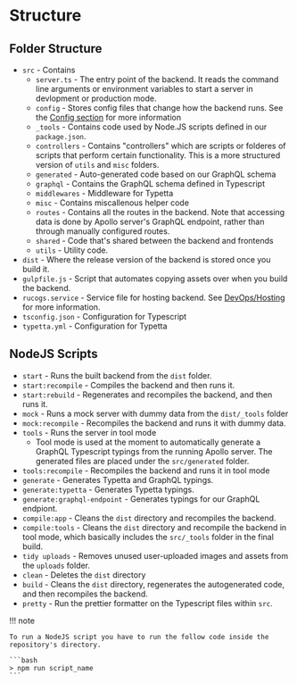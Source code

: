 
# Structure

## Folder Structure

- `src` - Contains 
    - `server.ts` - The entry point of the backend. It reads the command line arguments or environment variables to start a server in devlopment or production mode.
    - `config` - Stores config files that change how the backend runs. See the [Config section](#config) for more information  
    - `_tools` - Contains code used by Node.JS scripts defined in our `package.json`.
    - `controllers` - Contains "controllers" which are scripts or folderes of scripts that perform certain functionality. This is a more structured version of `utils` and `misc` folders.
    - `generated` - Auto-generated code based on our GraphQL schema 
    - `graphql` - Contains the GraphQL schema defined in Typescript
    - `middlewares` - Middleware for Typetta
    - `misc` - Contains miscallenous helper code
    - `routes` - Contains all the routes in the backend. Note that accessing data is done by Apollo server's GraphQL endpoint, rather than through manually configured routes.
    - `shared` - Code that's shared between the backend and frontends
    - `utils` - Utility code.
- `dist` - Where the release version of the backend is stored once you build it. 
- `gulpfile.js` - Script that automates copying assets over when you build the backend.
- `rucogs.service` - Service file for hosting backend. See [DevOps/Hosting](../devops/hosting.md) for more information.
- `tsconfig.json` - Configuration for Typescript
- `typetta.yml` - Configuration for Typetta

## NodeJS Scripts

- `start` - Runs the built backend from the `dist` folder.
- `start:recompile` - Compiles the backend and then runs it.
- `start:rebuild` - Regenerates and recompiles the backend, and then runs it.
- `mock` - Runs a mock server with dummy data from the `dist/_tools` folder
- `mock:recompile` - Recompiles the backend and runs it with dummy data.
- `tools` - Runs the server in tool mode
    - Tool mode is used at the moment to automatically generate a GraphQL Typescript typings from the running Apollo server. The generated files are placed under the `src/generated` folder.
- `tools:recompile` - Recompiles the backend and runs it in tool mode
- `generate` - Generates Typetta and GraphQL typings.
- `generate:typetta` - Generates Typetta typings.
- `generate:graphql-endpoint` - Generates typings for our GraphQL endpiont.
- `compile:app` - Cleans the `dist` directory and recompiles the backend.
- `compile:tools` - Cleans the `dist` directory and recompile the backend in tool mode, which basically includes the `src/_tools` folder in the final build.
- `tidy uploads` - Removes unused user-uploaded images and assets from the `uploads` folder.
- `clean` - Deletes the `dist` directory
- `build` - Cleans the `dist` directory, regenerates the autogenerated code, and then recompiles the backend.
- `pretty` - Run the prettier formatter on the Typescript files within `src`.

!!! note

    To run a NodeJS script you have to run the follow code inside the repository's directory.

    ```bash
    > npm run script_name
    ```